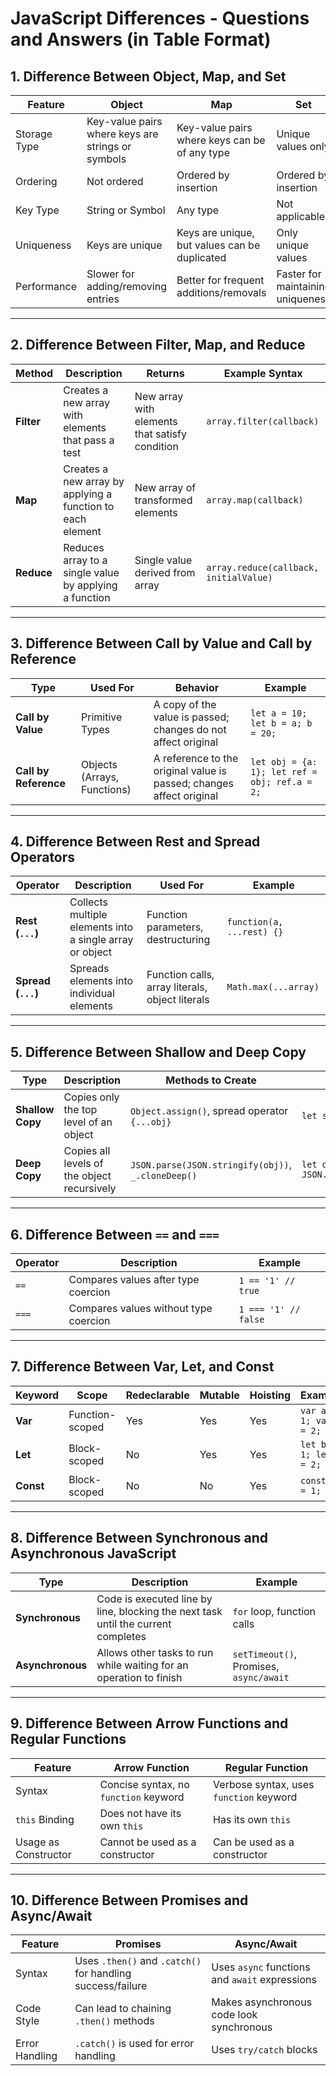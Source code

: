 
# JavaScript Differences - Questions and Answers (in Table Format)

## 1. Difference Between Object, Map, and Set

| Feature            | Object                                         | Map                                             | Set                           |
|--------------------|------------------------------------------------|-------------------------------------------------|-------------------------------|
| Storage Type       | Key-value pairs where keys are strings or symbols | Key-value pairs where keys can be of any type    | Unique values only             |
| Ordering           | Not ordered                                    | Ordered by insertion                            | Ordered by insertion           |
| Key Type           | String or Symbol                               | Any type                                        | Not applicable                 |
| Uniqueness         | Keys are unique                                | Keys are unique, but values can be duplicated    | Only unique values             |
| Performance        | Slower for adding/removing entries             | Better for frequent additions/removals          | Faster for maintaining uniqueness |

---

## 2. Difference Between Filter, Map, and Reduce

| Method     | Description                                               | Returns                                          | Example Syntax                |
|------------|-----------------------------------------------------------|-------------------------------------------------|-------------------------------|
| **Filter** | Creates a new array with elements that pass a test         | New array with elements that satisfy condition  | `array.filter(callback)`       |
| **Map**    | Creates a new array by applying a function to each element | New array of transformed elements               | `array.map(callback)`          |
| **Reduce** | Reduces array to a single value by applying a function     | Single value derived from array                 | `array.reduce(callback, initialValue)` |

---

## 3. Difference Between Call by Value and Call by Reference

| Type               | Used For           | Behavior                                              | Example                   |
|--------------------|--------------------|-------------------------------------------------------|---------------------------|
| **Call by Value**  | Primitive Types    | A copy of the value is passed; changes do not affect original | `let a = 10; let b = a; b = 20;` |
| **Call by Reference** | Objects (Arrays, Functions) | A reference to the original value is passed; changes affect original | `let obj = {a: 1}; let ref = obj; ref.a = 2;` |

---

## 4. Difference Between Rest and Spread Operators

| Operator           | Description                                  | Used For                                      | Example                     |
|--------------------|----------------------------------------------|-----------------------------------------------|-----------------------------|
| **Rest (`...`)**   | Collects multiple elements into a single array or object | Function parameters, destructuring            | `function(a, ...rest) {}`    |
| **Spread (`...`)** | Spreads elements into individual elements    | Function calls, array literals, object literals | `Math.max(...array)`         |

---

## 5. Difference Between Shallow and Deep Copy

| Type             | Description                                      | Methods to Create                               | Example                      |
|------------------|--------------------------------------------------|-------------------------------------------------|------------------------------|
| **Shallow Copy** | Copies only the top level of an object           | `Object.assign()`, spread operator `{...obj}`    | `let shallow = {...obj};`     |
| **Deep Copy**    | Copies all levels of the object recursively      | `JSON.parse(JSON.stringify(obj))`, `_.cloneDeep()` | `let deep = JSON.parse(JSON.stringify(obj));` |

---

## 6. Difference Between `==` and `===`

| Operator | Description                                           | Example                        |
|----------|-------------------------------------------------------|--------------------------------|
| `==`     | Compares values after type coercion                    | `1 == '1' // true`             |
| `===`    | Compares values without type coercion                  | `1 === '1' // false`           |

---

## 7. Difference Between Var, Let, and Const

| Keyword | Scope             | Redeclarable | Mutable | Hoisting | Example                     |
|---------|-------------------|--------------|---------|----------|-----------------------------|
| **Var** | Function-scoped   | Yes          | Yes     | Yes      | `var a = 1; var a = 2;`      |
| **Let** | Block-scoped      | No           | Yes     | Yes      | `let b = 1; let b = 2;`      |
| **Const** | Block-scoped   | No           | No      | Yes      | `const c = 1;`               |

---

## 8. Difference Between Synchronous and Asynchronous JavaScript

| Type               | Description                                           | Example                              |
|--------------------|-------------------------------------------------------|--------------------------------------|
| **Synchronous**    | Code is executed line by line, blocking the next task until the current completes | `for` loop, function calls            |
| **Asynchronous**   | Allows other tasks to run while waiting for an operation to finish | `setTimeout()`, Promises, `async/await` |

---

## 9. Difference Between Arrow Functions and Regular Functions

| Feature                 | Arrow Function                            | Regular Function                      |
|-------------------------|-------------------------------------------|---------------------------------------|
| Syntax                  | Concise syntax, no `function` keyword     | Verbose syntax, uses `function` keyword |
| `this` Binding          | Does not have its own `this`              | Has its own `this`                    |
| Usage as Constructor    | Cannot be used as a constructor           | Can be used as a constructor          |

---

## 10. Difference Between Promises and Async/Await

| Feature           | Promises                                      | Async/Await                                  |
|-------------------|-----------------------------------------------|----------------------------------------------|
| Syntax            | Uses `.then()` and `.catch()` for handling success/failure | Uses `async` functions and `await` expressions |
| Code Style        | Can lead to chaining `.then()` methods         | Makes asynchronous code look synchronous    |
| Error Handling    | `.catch()` is used for error handling         | Uses `try/catch` blocks                      |

